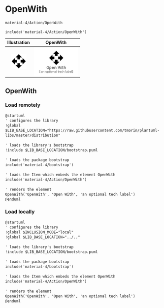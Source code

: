 # OpenWith


```text
material-4/Action/OpenWith
```

```text
include('material-4/Action/OpenWith')
```



| Illustration | OpenWith |
| :---: | :---: |
| ![illustration for Illustration](../../material-4/Action/OpenWith.png) | ![illustration for OpenWith](../../material-4/Action/OpenWith.Local.png) |




## OpenWith

### Load remotely
```plantuml
@startuml
' configures the library
!global $LIB_BASE_LOCATION="https://raw.githubusercontent.com/tmorin/plantuml-libs/master/distribution"

' loads the library's bootstrap
!include $LIB_BASE_LOCATION/bootstrap.puml

' loads the package bootstrap
include('material-4/bootstrap')

' loads the Item which embeds the element OpenWith
include('material-4/Action/OpenWith')

' renders the element
OpenWith('OpenWith', 'Open With', 'an optional tech label')
@enduml
```

### Load locally
```plantuml
@startuml
' configures the library
!global $INCLUSION_MODE="local"
!global $LIB_BASE_LOCATION="../.."

' loads the library's bootstrap
!include $LIB_BASE_LOCATION/bootstrap.puml

' loads the package bootstrap
include('material-4/bootstrap')

' loads the Item which embeds the element OpenWith
include('material-4/Action/OpenWith')

' renders the element
OpenWith('OpenWith', 'Open With', 'an optional tech label')
@enduml
```

